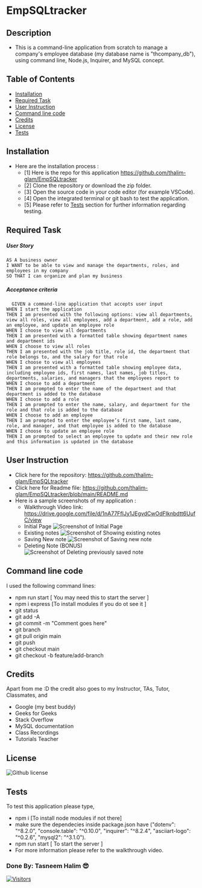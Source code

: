 # EmpSQLtracker

## Description
- This is a command-line application from scratch to manage a company's employee database (my database name is "thcompany_db"), using command line, Node.js, Inquirer, and MySQL concept.

## Table of Contents
  - [Installation](#installation)
  - [Required Task](#required-task)
  - [User Instruction](#user-instruction)
  - [Command line code](#command-line-code)
  - [Credits](#credits)
  - [License](#license)
  - [Tests](#tests)

## Installation

- Here are the installation process :
  - [1] Here is the repo for this application https://github.com/thalim-glam/EmpSQLtracker 
  - [2] Clone the repository or download the zip folder.
  - [3] Open the source code in your code editor (for example VSCode).
  - [4] Open the integrated terminal or git bash to test the application.
  - [5] Please refer to [Tests](#tests) section for further information regarding testing.

## Required Task 

##### User Story 
```
AS A business owner
I WANT to be able to view and manage the departments, roles, and employees in my company
SO THAT I can organize and plan my business
```
##### Acceptance criteria
```
  GIVEN a command-line application that accepts user input
WHEN I start the application
THEN I am presented with the following options: view all departments, view all roles, view all employees, add a department, add a role, add an employee, and update an employee role
WHEN I choose to view all departments
THEN I am presented with a formatted table showing department names and department ids
WHEN I choose to view all roles
THEN I am presented with the job title, role id, the department that role belongs to, and the salary for that role
WHEN I choose to view all employees
THEN I am presented with a formatted table showing employee data, including employee ids, first names, last names, job titles, departments, salaries, and managers that the employees report to
WHEN I choose to add a department
THEN I am prompted to enter the name of the department and that department is added to the database
WHEN I choose to add a role
THEN I am prompted to enter the name, salary, and department for the role and that role is added to the database
WHEN I choose to add an employee
THEN I am prompted to enter the employee’s first name, last name, role, and manager, and that employee is added to the database
WHEN I choose to update an employee role
THEN I am prompted to select an employee to update and their new role and this information is updated in the database

```

## User Instruction

  - Click here for the repository: https://github.com/thalim-glam/EmpSQLtracker 
  - Click here for Readme file: https://github.com/thalim-glam/EmpSQLtracker/blob/main/README.md
  - Here is a sample screenshots of my application :
    - Walkthrough Video link: https://drive.google.com/file/d/1nA77FflJy1JEgvdCwOdFIknbdtt6UufC/view
    - Initial Page ![Screenshot of Initial Page](./public/images/initial_page.png)
    - Existing notes ![Screenshot of Showing existing notes](./public/images/showing_exiting_note.png)
    - Saving New note ![Screenshot of Saving new note](./public/images/saving_new_note.png)
    - Deleting Note (BONUS) ![Screenshot of Deleting previously saved note](./public/images/deleted_note.png)

## Command line code

I used the following command lines:
- npm run start [ You may need this to start the server ]
- npm i express [To install modules if you do ot see it ]
- git status
- git add -A
- git commit -m "Comment goes here"
- git branch
- git pull origin main
- git push
- git checkout main
- git checkout -b feature/add-branch

## Credits

Apart from me :D the credit also goes to my Instructor, TAs, Tutor, Classmates, and 
- Google (my best buddy)
- Geeks for Geeks
- Stack Overflow
- MySQL documentatiion
- Class Recordings
- Tutorials Teacher

## License
 ![Github license](https://img.shields.io/badge/license-MIT-blue.svg) 

## Tests

To test this application please type, 
  - npm i [To install node modules if not there]
  - make sure the dependecies inside package.json have ("dotenv": "^8.2.0", "console.table": "^0.10.0", "inquirer": "^8.2.4", "asciiart-logo": "^0.2.6", "mysql2": "^3.1.0").
  - npm run start [ To start the server ]
  - For more information please refer to the walkthrough video.

### Done By: Tasneem Halim 😎

[![Visitors](https://api.visitorbadge.io/api/visitors?path=https%3A%2F%2Fgithub.com%2Fthalim-glam%2FempSQLtrack&label=Number%20of%20Visitors&labelColor=%23d9e3f0&countColor=%23d9e3f0)](https://visitorbadge.io/status?path=https%3A%2F%2Fgithub.com%2Fthalim-glam%2FempSQLtrack)

